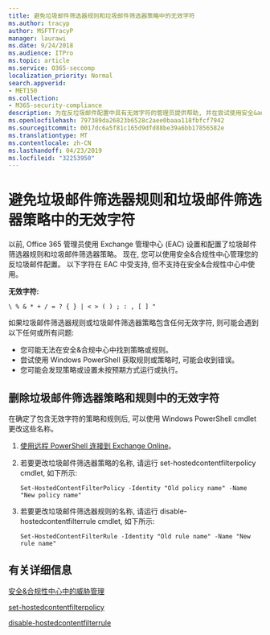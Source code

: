 ```yaml
---
title: 避免垃圾邮件筛选器规则和垃圾邮件筛选器策略中的无效字符
ms.author: tracyp
author: MSFTTracyP
manager: laurawi
ms.date: 9/24/2018
ms.audience: ITPro
ms.topic: article
ms.service: O365-seccomp
localization_priority: Normal
search.appverid:
- MET150
ms.collection:
- M365-security-compliance
description: 为在反垃圾邮件配置中具有无效字符的管理员提供帮助, 并在尝试使用安全&amp;合规性中心时遇到问题。
ms.openlocfilehash: 797389da26823b6528c2aee0baaa118fbfcf7942
ms.sourcegitcommit: 0017dc6a5f81c165d9dfd88be39a6bb17856582e
ms.translationtype: MT
ms.contentlocale: zh-CN
ms.lasthandoff: 04/23/2019
ms.locfileid: "32253950"
---
```

# <a name="avoid-invalid-characters-in-your-spam-filter-rules-and-spam-filter-policy"></a>避免垃圾邮件筛选器规则和垃圾邮件筛选器策略中的无效字符 

以前, Office 365 管理员使用 Exchange 管理中心 (EAC) 设置和配置了垃圾邮件筛选器规则和垃圾邮件筛选器策略。 现在, 您可以使用安全&amp;合规性中心管理您的反垃圾邮件配置。 以下字符在 EAC 中受支持, 但不支持在安全&amp;合规性中心中使用。  

**无效字符:**
  
```\ % & * + / = ? { } | < > ( ) ; : , [ ] "```

如果垃圾邮件筛选器规则或垃圾邮件筛选器策略包含任何无效字符, 则可能会遇到以下任何或所有问题:
- 您可能无法在安全&amp;合规中心中找到策略或规则。
- 尝试使用 Windows PowerShell 获取规则或策略时, 可能会收到错误。
- 您可能会发现策略或设置未按预期方式运行或执行。

## <a name="remove-the-invalid-characters-from-the-spam-filter-policy-and-rules"></a>删除垃圾邮件筛选器策略和规则中的无效字符

在确定了包含无效字符的策略和规则后, 可以使用 Windows PowerShell cmdlet 更改这些名称。 

1. [使用远程 PowerShell 连接到 Exchange Online](https://docs.microsoft.com/powershell/exchange/exchange-online/connect-to-exchange-online-powershell/connect-to-exchange-online-powershell?view=exchange-ps)。
    
2. 若要更改垃圾邮件筛选器策略的名称, 请运行 set-hostedcontentfilterpolicy cmdlet, 如下所示:
    
    ```
    Set-HostedContentFilterPolicy -Identity "Old policy name" -Name "New policy name"
    ```  

3. 若要更改垃圾邮件筛选器规则的名称, 请运行 disable-hostedcontentfilterrule cmdlet, 如下所示:
    
    ```
    Set-HostedContentFilterRule -Identity "Old rule name" -Name "New rule name"
    ```  

  
 ## <a name="for-more-information"></a>有关详细信息

[安全&amp;合规性中心中的威胁管理](threat-management.md)
  
[set-hostedcontentfilterpolicy](https://docs.microsoft.com/powershell/module/exchange/antispam-antimalware/set-hostedcontentfilterpolicy?view=exchange-ps)

[disable-hostedcontentfilterrule](https://docs.microsoft.com/powershell/module/exchange/antispam-antimalware/set-hostedcontentfilterrule?view=exchange-ps)
